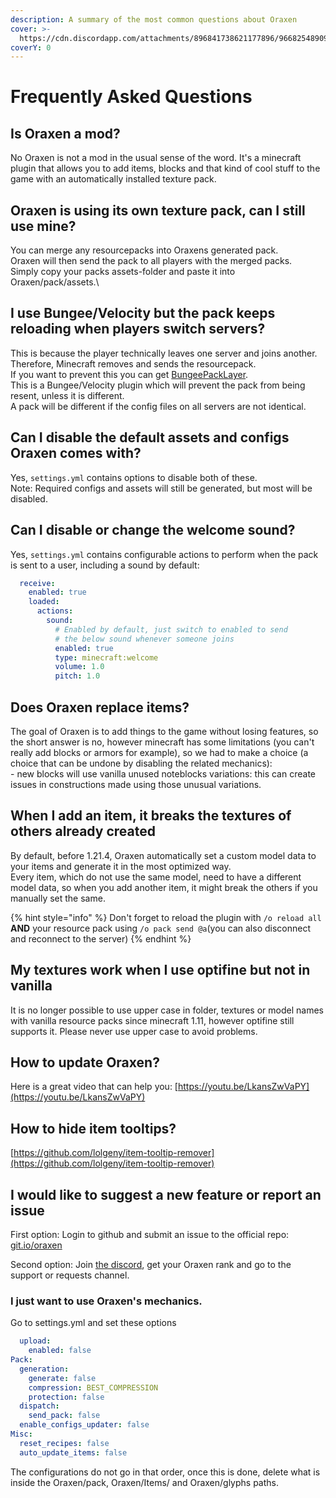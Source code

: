 ```yaml
---
description: A summary of the most common questions about Oraxen
cover: >-
  https://cdn.discordapp.com/attachments/896841738621177896/966825489098489856/unknown.png
coverY: 0
---
```


# Frequently Asked Questions

## Is Oraxen a mod?

No Oraxen is not a mod in the usual sense of the word. It's a minecraft plugin that allows you to add items, blocks and that kind of cool stuff to the game with an automatically installed texture pack.

## Oraxen is using its own texture pack, can I still use mine?

You can merge any resourcepacks into Oraxens generated pack.\
Oraxen will then send the pack to all players with the merged packs.\
Simply copy your packs assets-folder and paste it into Oraxen/pack/assets.\\

## I use Bungee/Velocity but the pack keeps reloading when players switch servers?

This is because the player technically leaves one server and joins another. Therefore, Minecraft removes and sends the resourcepack.\
If you want to prevent this you can get [BungeePackLayer](https://www.spigotmc.org/resources/%E2%9C%82%EF%B8%8F-bungee-pack-layer-optimize-resource-pack-sending.94978/).\
This is a Bungee/Velocity plugin which will prevent the pack from being resent, unless it is different.\
A pack will be different if the config files on all servers are not identical.

## Can I disable the default assets and configs Oraxen comes with?

Yes, `settings.yml` contains options to disable both of these.\
Note: Required configs and assets will still be generated, but most will be disabled.

## Can I disable or change the welcome sound?

Yes, `settings.yml` contains configurable actions to perform when the pack is sent to a user, including a sound by default:

```yaml
  receive:
    enabled: true
    loaded:
      actions:
        sound:
          # Enabled by default, just switch to enabled to send
          # the below sound whenever someone joins
          enabled: true
          type: minecraft:welcome
          volume: 1.0
          pitch: 1.0
```

## Does Oraxen replace items?

The goal of Oraxen is to add things to the game without losing features, so the short answer is no, however minecraft has some limitations (you can't really add blocks or armors for example), so we had to make a choice (a choice that can be undone by disabling the related mechanics):\
\- new blocks will use vanilla unused noteblocks variations: this can create issues in constructions made using those unusual variations.

## When I add an item, it breaks the textures of others already created

By default, before 1.21.4, Oraxen automatically set a custom model data to your items and generate it in the most optimized way.\
Every item, which do not use the same model, need to have a different model data, so when you add another item, it might break the others if you manually set the same.

{% hint style="info" %}
Don't forget to reload the plugin with `/o reload all` **AND** your resource pack using `/o pack send @a`(you can also disconnect and reconnect to the server)
{% endhint %}

## My textures work when I use optifine but not in vanilla

It is no longer possible to use upper case in folder, textures or model names with vanilla resource packs since minecraft 1.11, however optifine still supports it. Please never use upper case to avoid problems.

## How to update Oraxen?

Here is a great video that can help you: [https://youtu.be/LkansZwVaPY](https://youtu.be/LkansZwVaPY)

## How to hide item tooltips?

[https://github.com/lolgeny/item-tooltip-remover](https://github.com/lolgeny/item-tooltip-remover)

## I would like to suggest a new feature or report an issue

First option: Login to github and submit an issue to the official repo: [git.io/oraxen](https://github.com/Th0rgal/Oraxen)

Second option: Join [the discord](https://discord.gg/2ng6q3JNQ7), get your Oraxen rank and go to the support or requests channel.

### I just want to use Oraxen's mechanics.

Go to settings.yml and set these options

```yaml
  upload:
    enabled: false
Pack:
  generation:
    generate: false
    compression: BEST_COMPRESSION
    protection: false
  dispatch:
    send_pack: false
  enable_configs_updater: false
Misc:
  reset_recipes: false
  auto_update_items: false
```

The configurations do not go in that order, once this is done, delete what is inside the Oraxen/pack, Oraxen/Items/ and Oraxen/glyphs paths.
